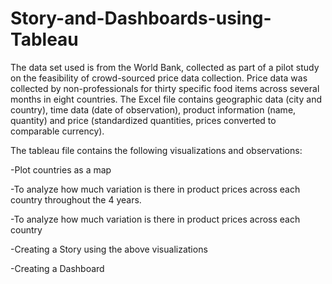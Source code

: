 # Story-and-Dashboards-using-Tableau

The data set used is from the World Bank, collected as part of a pilot study on the feasibility of crowd-sourced price data collection. Price data was collected by non-professionals for thirty specific food items across several months in eight countries. The Excel file contains geographic data (city and country), time data (date of observation), product information (name, quantity) and price (standardized quantities, prices converted to comparable currency).

The tableau file contains the following visualizations and observations:

-Plot countries as a map

-To analyze how much variation is there in product prices across each country throughout the 4 years.

-To analyze how much variation is there in product prices across each country

-Creating a Story using the above visualizations

-Creating a Dashboard
